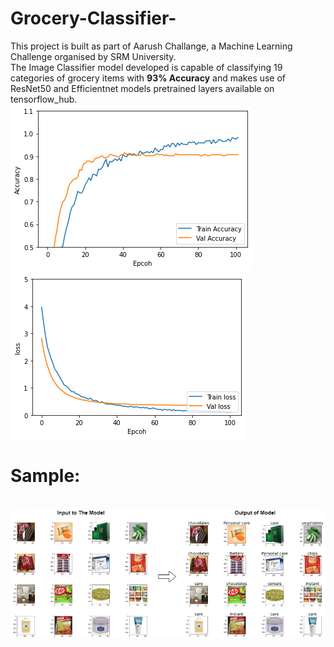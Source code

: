# Grocery-Classifier-

This project is built as part of Aarush Challange, a Machine Learning Challenge organised by SRM University.
</br>
The Image Classifier model developed is capable of classifying 19 categories of grocery items with **93% Accuracy** and makes use of ResNet50 and Efficientnet models pretrained layers available on tensorflow_hub.
</br>
<img src="images/accuracy.png"><img src="images/loss.png">

# Sample:
</br>
<img src="images/Untitled%20Diagram%20(1).png">
